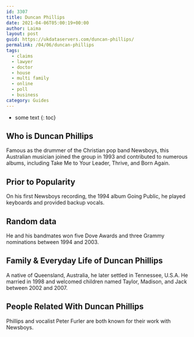 ```yaml
---
id: 3307
title: Duncan Phillips
date: 2021-04-06T05:00:19+00:00
author: Laima
layout: post
guid: https://ukdataservers.com/duncan-phillips/
permalink: /04/06/duncan-phillips
tags:
  - claims
  - lawyer
  - doctor
  - house
  - multi family
  - online
  - poll
  - business
category: Guides
---
```


* some text
{: toc}


## Who is Duncan Phillips
                  
                  
                  
Famous as the drummer of the Christian pop band Newsboys, this Australian musician joined the group in 1993 and contributed to numerous albums, including Take Me to Your Leader, Thrive, and Born Again.
                  
              
            
              
            
                
                
                
## Prior to Popularity
                  
                  
                  
On his first Newsboys recording, the 1994 album Going Public, he played keyboards and provided backup vocals.
                  
              
            
              
            
                
                
                
## Random data
                  
                  
                  
He and his bandmates won five Dove Awards and three Grammy nominations between 1994 and 2003.
                  
              
            
              
            
                
                
                
## Family & Everyday Life of Duncan Phillips
                  
                  
                  
A native of Queensland, Australia, he later settled in Tennessee, U.S.A. He married in 1998 and welcomed children named Taylor, Madison, and Jack between 2002 and 2007.
                  
              
            
              
            
                
                
                
## People Related With Duncan Phillips
                  
                  
                  
Phillips and vocalist Peter Furler are both known for their work with Newsboys.
                  
              
            
              
            
                
              
            
              
              
            
            
              
            
          
          
          